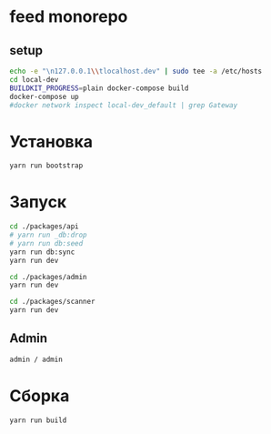 # feed monorepo

## setup

```bash
echo -e "\n127.0.0.1\\tlocalhost.dev" | sudo tee -a /etc/hosts
cd local-dev
BUILDKIT_PROGRESS=plain docker-compose build
docker-compose up
#docker network inspect local-dev_default | grep Gateway
```


# Установка
```bash
yarn run bootstrap
```

# Запуск

```bash
cd ./packages/api
# yarn run _db:drop
# yarn run db:seed
yarn run db:sync
yarn run dev
```

```bash
cd ./packages/admin
yarn run dev
```

```bash
cd ./packages/scanner
yarn run dev
```

## Admin

```bash
admin / admin
```

# Сборка

```bash
yarn run build
```
